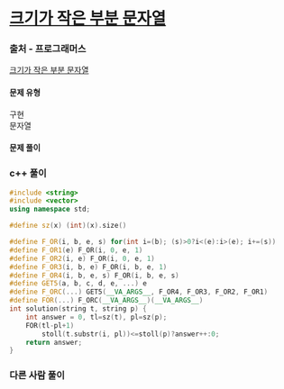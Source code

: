 # [크기가 작은 부분 문자열](https://school.programmers.co.kr/learn/courses/30/lessons/147355)

### 출처 - 프로그래머스
[크기가 작은 부분 문자열](https://school.programmers.co.kr/learn/courses/30/lessons/147355)

#### 문제 유형
구현  
문자열

#### 문제 풀이

### c++ 풀이
```c++
#include <string>
#include <vector>
using namespace std;

#define sz(x) (int)(x).size()

#define F_OR(i, b, e, s) for(int i=(b); (s)>0?i<(e):i>(e); i+=(s))
#define F_OR1(e) F_OR(i, 0, e, 1)
#define F_OR2(i, e) F_OR(i, 0, e, 1)
#define F_OR3(i, b, e) F_OR(i, b, e, 1)
#define F_OR4(i, b, e, s) F_OR(i, b, e, s)
#define GET5(a, b, c, d, e, ...) e
#define F_ORC(...) GET5(__VA_ARGS__, F_OR4, F_OR3, F_OR2, F_OR1)
#define FOR(...) F_ORC(__VA_ARGS__)(__VA_ARGS__)
int solution(string t, string p) {
    int answer = 0, tl=sz(t), pl=sz(p);
    FOR(tl-pl+1)
        stoll(t.substr(i, pl))<=stoll(p)?answer++:0;
    return answer;
}
```

### 다른 사람 풀이
```c++

```